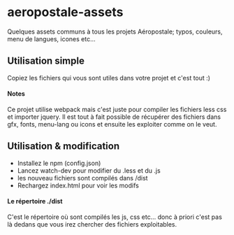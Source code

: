 # aeropostale-assets
Quelques assets communs à tous les projets Aéropostale; typos, couleurs, menu de langues, icones etc...

## Utilisation simple
Copiez les fichiers qui vous sont utiles dans votre projet et c'est tout :)

#### Notes
Ce projet utilise webpack mais c'est juste pour compiler les fichiers less css et importer jquery.
Il est tout à fait possible de récupérer des fichiers dans gfx, fonts, menu-lang ou icons et ensuite les exploiter comme on le veut.

## Utilisation & modification
 - Installez le npm (config.json)
 - Lancez watch-dev pour modifier du .less et du .js
 - les nouveau fichiers sont compilés dans /dist
 - Rechargez index.html pour voir les modifs
 
 #### Le répertoire ./dist
 C'est le répertoire où sont compilés les js, css etc... 
 donc à priori c'est pas là dedans que vous irez chercher des fichiers exploitables.

